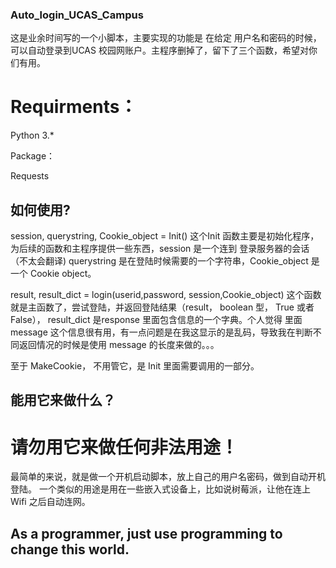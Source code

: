 ### Auto_login_UCAS_Campus

这是业余时间写的一个小脚本，主要实现的功能是 在给定 用户名和密码的时候，可以自动登录到UCAS 校园网账户。主程序删掉了，留下了三个函数，希望对你们有用。

# Requirments：

Python 3.*

Package：

Requests 

## 如何使用?

session, querystring, Cookie_object = Init()
这个Init 函数主要是初始化程序，为后续的函数和主程序提供一些东西，session 是一个连到 登录服务器的会话（不太会翻译)
querystring 是在登陆时候需要的一个字符串，Cookie_object 是 一个 Cookie object。

result, result_dict = login(userid,password, session,Cookie_object)
这个函数就是主函数了，尝试登陆，并返回登陆结果（result， boolean 型， True 或者 False）， result_dict 是response 里面包含信息的一个字典。个人觉得 里面 message 这个信息很有用，有一点问题是在我这显示的是乱码，导致我在判断不同返回情况的时候是使用 message 的长度来做的。。。

至于 MakeCookie， 不用管它，是 Init 里面需要调用的一部分。

## 能用它来做什么？

# 请勿用它来做任何非法用途！

最简单的来说，就是做一个开机启动脚本，放上自己的用户名密码，做到自动开机登陆。
一个类似的用途是用在一些嵌入式设备上，比如说树莓派，让他在连上Wifi 之后自动连网。





## As a programmer, just use programming to change this world. 
